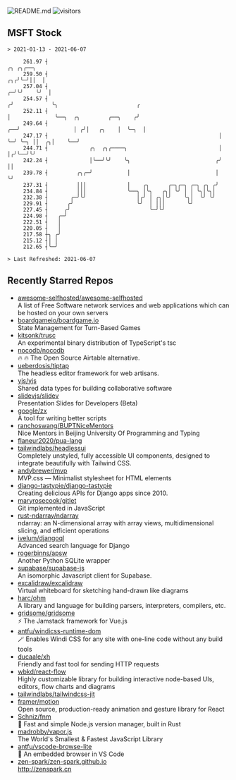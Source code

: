 ![README.md](https://github.com/Gerhut/Gerhut/workflows/README.md/badge.svg)
![visitors](https://visitors.vercel.app/Gerhut/Gerhut?token=8cf69d1f6813d272ef062726b6070c9be4ff72038cfe5a7ded7384a8da65d866)

## MSFT Stock

```
> 2021-01-13 - 2021-06-07

     261.97 ┤                                                               ╭╮ ╭╮╭──╮                            
     259.50 ┤                                                            ╭╮╭╯╰─╯││  │                            
     257.04 ┤                                                          ╭─╯╰╯    ╰╯  │                            
     254.57 ┤                                                         ╭╯            ╰╮                         ╭ 
     252.11 ┤                                                         │              ╰──╮  ╭╮         ╭──╮    ╭╯ 
     249.64 ┤                                                      ╭──╯                 │ ╭╯│   ╭╮    │  ╰─╮  │  
     247.17 ┤                                                      │                    ╰─╯ ╰─╮ ││  ╭╮│    ╰──╯  
     244.71 ┤             ╭╮  ╭╮╭────╮                             │                          │╭╯╰──╯╰╯          
     242.24 ┤             │╰──╯╰╯    ╰╮                           ╭╯                          ││                 
     239.78 ┤         ╭╮╭─╯           │                           │                           ╰╯                 
     237.31 ┤         │││             │    ╭╮      ╭─╮╭─╮ ╭─╮ ╭╮ ╭╯                                              
     234.84 ┤         │││             ╰──╮ │╰╮   ╭╮│ ╰╯ │ │ ╰╮│╰╮│                                               
     232.38 ┤       ╭─╯╰╯                │╭╯ │ ╭╮│╰╯    ╰╮│  ╰╯ ╰╯                                               
     229.91 ┤      ╭╯                    ╰╯  │ │││       ╰╯                                                      
     227.45 ┤     ╭╯                         ╰─╯╰╯                                                               
     224.98 ┤   ╭─╯                                                                                              
     222.51 ┤   │                                                                                                
     220.05 ┤   │                                                                                                
     217.58 ┼╮ ╭╯                                                                                                
     215.12 ┤│ │                                                                                                 
     212.65 ┤╰─╯                                                                                                 

> Last Refreshed: 2021-06-07
```

## Recently Starred Repos

- [awesome-selfhosted/awesome-selfhosted](https://github.com/awesome-selfhosted/awesome-selfhosted)  
  A list of Free Software network services and web applications which can be hosted on your own servers
- [boardgameio/boardgame.io](https://github.com/boardgameio/boardgame.io)  
  State Management for Turn-Based Games
- [kitsonk/trusc](https://github.com/kitsonk/trusc)  
  An experimental binary distribution of TypeScript's tsc
- [nocodb/nocodb](https://github.com/nocodb/nocodb)  
  🔥 🔥  The Open Source Airtable alternative. 
- [ueberdosis/tiptap](https://github.com/ueberdosis/tiptap)  
  The headless editor framework for web artisans.
- [yjs/yjs](https://github.com/yjs/yjs)  
  Shared data types for building collaborative software
- [slidevjs/slidev](https://github.com/slidevjs/slidev)  
  Presentation Slides for Developers (Beta)
- [google/zx](https://github.com/google/zx)  
  A tool for writing better scripts
- [ranchoswang/BUPTNiceMentors](https://github.com/ranchoswang/BUPTNiceMentors)  
  Nice Mentors in Beijing University Of Programming and Typing 
- [flaneur2020/pua-lang](https://github.com/flaneur2020/pua-lang)  
- [tailwindlabs/headlessui](https://github.com/tailwindlabs/headlessui)  
  Completely unstyled, fully accessible UI components, designed to integrate beautifully with Tailwind CSS.
- [andybrewer/mvp](https://github.com/andybrewer/mvp)  
  MVP.css — Minimalist stylesheet for HTML elements
- [django-tastypie/django-tastypie](https://github.com/django-tastypie/django-tastypie)  
  Creating delicious APIs for Django apps since 2010.
- [maryrosecook/gitlet](https://github.com/maryrosecook/gitlet)  
  Git implemented in JavaScript
- [rust-ndarray/ndarray](https://github.com/rust-ndarray/ndarray)  
  ndarray: an N-dimensional array with array views, multidimensional slicing, and efficient operations
- [ivelum/djangoql](https://github.com/ivelum/djangoql)  
  Advanced search language for Django
- [rogerbinns/apsw](https://github.com/rogerbinns/apsw)  
  Another Python SQLite wrapper
- [supabase/supabase-js](https://github.com/supabase/supabase-js)  
  An isomorphic Javascript client for Supabase.
- [excalidraw/excalidraw](https://github.com/excalidraw/excalidraw)  
  Virtual whiteboard for sketching hand-drawn like diagrams
- [harc/ohm](https://github.com/harc/ohm)  
  A library and language for building parsers, interpreters, compilers, etc.
- [gridsome/gridsome](https://github.com/gridsome/gridsome)  
  ⚡️ The Jamstack framework for Vue.js
- [antfu/windicss-runtime-dom](https://github.com/antfu/windicss-runtime-dom)  
  🪄 Enables Windi CSS for any site with one-line code without any build tools 
- [ducaale/xh](https://github.com/ducaale/xh)  
  Friendly and fast tool for sending HTTP requests
- [wbkd/react-flow](https://github.com/wbkd/react-flow)  
  Highly customizable library for building interactive node-based UIs, editors, flow charts and diagrams 
- [tailwindlabs/tailwindcss-jit](https://github.com/tailwindlabs/tailwindcss-jit)  
- [framer/motion](https://github.com/framer/motion)  
  Open source, production-ready animation and gesture library for React
- [Schniz/fnm](https://github.com/Schniz/fnm)  
  🚀 Fast and simple Node.js version manager, built in Rust
- [madrobby/vapor.js](https://github.com/madrobby/vapor.js)  
  The World's Smallest & Fastest JavaScript Library
- [antfu/vscode-browse-lite](https://github.com/antfu/vscode-browse-lite)  
  🚀 An embedded browser in VS Code
- [zen-spark/zen-spark.github.io](https://github.com/zen-spark/zen-spark.github.io)  
  http://zenspark.cn
